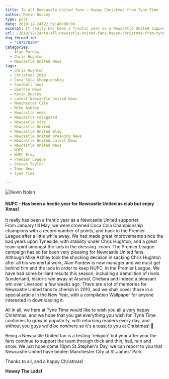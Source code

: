 ```yaml
---
title: To all Newcastle United fans – Happy Christmas from Tyne Time
author: Kevin Doocey
type: post
date: 2010-12-24T22:39:40+00:00
excerpt: It really has been a frantic year as a Newcastle United supporter. From January till May, we were crowned Coca Cola Championship..
url: /2010/12/24/to-all-newcastle-united-fans-happy-christmas-from-tyne-time/
dsq_thread_id:
  - "197378399"
categories:
  - Alan Pardew
  - Chris Hughton
  - Newcastle United News
tags:
  - Chris Hughton
  - Christmas 2010
  - Coca Cola Championship
  - Football news
  - Geordie News
  - Kevin Doocey
  - Latest Newcastle United News
  - Manchester City
  - Mike Ashley
  - Newcastle news
  - Newcastle relegated
  - Newcastle site
  - Newcastle United
  - Newcastle United Blog
  - Newcastle United Breaking News
  - Newcastle United Latest News
  - Newcastle United News
  - NUFC
  - NUFC Blog
  - Premier League
  - Steven Taylor
  - Toon News
  - Tyne Time

---
```

![Kevin Nolan](http://www.tynetime.com/wp-content/uploads/2010/12/Kevin.Nolan_.jpg "Kevin Nolan")

#### NUFC - Has been a hectic year for Newcastle United as club but enjoy Xmas!

It really has been a frantic year as a Newcastle United supporter. From January till May, we were crowned Coca Cola Championship champions with a record number of points, and back in the Premier League after a little while away. We had made great improvements since the bad years upon Tyneside, with stability under Chris Hughton, and a great team spirit amongst the lads in the dressing -room. The Premier League campaign has so far been very pleasing for Newcastle United fans. Although Mike Ashley took the shocking decision in sacking Chris Hughton after all his wonderful work, Alan Pardew is now manager and we must get behind him and the lads in order to keep NUFC  in the Premier League. We have had some brilliant results this season; including a demolition of rivals Sunderland, historic win away at Arsenal, Chelsea and indeed a pleasant win over Liverpool a few weeks ago. There are a lot of memories for Newcastle United fans to cherish in 2010, and we shall cover those in a special article in the New Year, with a compilation Wallpaper for anyone interested in downloading it.

All in all, we here at Tyne Time would like to wish you all a very happy Christmas, and we hope that you get everything you wish for. Tyne Time continues to grow in popularity, with returning readers every day, and without you guys we'd be nowhere so it's a toast to you at Christmas! 🙂

Being a Newcastle United fan is a testing 'religion' but year after year the fans continue to support the team through thick and thin, hail, rain and snow. We just hope come 10pm St.Stephen's Day, we can report to you that Newcastle United have beaten Manchester City at St.James' Park.

Thanks to all, and a happy Christmas!

**Howay The Lads!**
